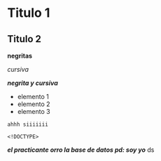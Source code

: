 # Titulo 1

## Titulo 2

**negritas**

*cursiva*

***negrita y cursiva***



- elemento 1
- elemento 2
- elemento 3

~~~
ahhh siiiiiii

<!DOCTYPE>
~~~
***el practicante orro la base de datos pd: soy yo***
ds
